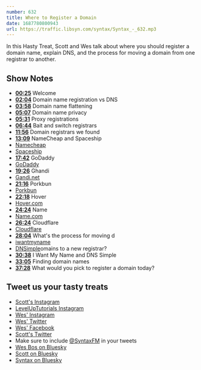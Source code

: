 ```yaml
---
number: 632
title: Where to Register a Domain
date: 1687780800943
url: https://traffic.libsyn.com/syntax/Syntax_-_632.mp3
---
```


In this Hasty Treat, Scott and Wes talk about where you should register a domain name, explain DNS, and the process for moving a domain from one registrar to another.

## Show Notes

* **[00:25](#t=00:25)** Welcome
* **[02:04](#t=02:04)** Domain name registration vs DNS
* **[03:58](#t=03:58)** Domain name flattening
* **[05:07](#t=05:07)** Domain name privacy
* **[05:31](#t=05:31)** Proxy registrations
* **[06:44](#t=06:44)** Bait and switch registrars
* **[11:56](#t=11:56)** Domain registrars we found
* **[13:09](#t=13:09)** NameCheap and Spaceship
* [Namecheap](https://www.namecheap.com/)
* [Spaceship](https://www.spaceship.com/)
* **[17:42](#t=17:42)** GoDaddy
* [GoDaddy](https://www.godaddy.com/)
* **[19:26](#t=19:26)** Ghandi
* [Gandi.net](https://www.gandi.net/en-CA)
* **[21:16](#t=21:16)** Porkbun
* [Porkbun](https://www.porkbun.com)
* **[22:18](#t=22:18)** Hover
* [Hover.com](https://www.hover.com/)
* **[24:24](#t=24:24)** Name
* [Name.com](https://www.name.com/)
* **[26:24](#t=26:24)** Cloudflare
* [Cloudflare](https://www.cloudflare.com/products/registrar/)
* **[28:04](#t=28:04)** What's the process for moving d
* [iwantmyname](https://iwantmyname.com/)
* [DNSimple](https://dnsimple.com/)omains to a new registrar?
* **[30:38](#t=30:38)** I Want My Name and DNS Simple
* **[33:05](#t=33:05)** Finding domain names
* **[37:28](#t=37:28)** What would you pick to register a domain today?

## Tweet us your tasty treats

* [Scott's Instagram](https://www.instagram.com/stolinski/)
* [LevelUpTutorials Instagram](https://www.instagram.com/LevelUpTutorials/)
* [Wes' Instagram](https://www.instagram.com/wesbos/)
* [Wes' Twitter](https://twitter.com/wesbos)
* [Wes' Facebook](https://www.facebook.com/wesbos.developer)
* [Scott's Twitter](https://twitter.com/stolinski)
* Make sure to include [@SyntaxFM](https://twitter.com/SyntaxFM) in your tweets
* [Wes Bos on Bluesky](https://bsky.app/profile/wesbos.com)
* [Scott on Bluesky](https://bsky.app/profile/tolin.ski)
* [Syntax on Bluesky](https://bsky.app/profile/syntax.fm)
